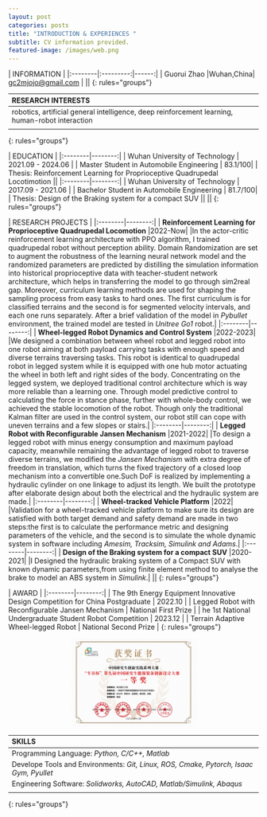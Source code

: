 ```yaml
---
layout: post
categories: posts
title: "INTRODUCTION & EXPERIENCES "
subtitle: CV information provided.
featured-image: /images/web.png
---
```


| INFORMATION |
|:--------|:---------:|------:|
| Guorui Zhao  |Wuhan,China| gc2mjojo@gmail.com | 
||
{: rules="groups"}

| RESEARCH INTERESTS |
|:--------|
| robotics,  artificial general intelligence, deep reinforcement learning, human-robot interaction |
||
{: rules="groups"}

| EDUCATION |
|:--------|--------:|
| Wuhan University of Technology | 2021.09 - 2024.06 |
| Master Student in Automobile Engineering | 83.1/100|
| Thesis: Reinforcement Learning for Proprioceptive Quadrupedal Locotimotion ||
|:--------|--------:|
| Wuhan University of Technology | 2017.09 - 2021.06 |
| Bachelor Student in Automobile Engineering | 81.7/100|
| Thesis: Design of the Braking system for a compact SUV ||
||
{: rules="groups"}

| RESEARCH PROJECTS |
|:--------|--------:|
| **Reinforcement Learning for Proprioceptive Quadrupedal Locomotion** |2022-Now|
|In the actor-critic reinforcement learning architecture  with PPO algorithm, I trained quadrupedal robot without perception ability. Domain Randomization are set to augment the robustness of the learning neural network model and the randomized parameters are predicted by distilling the simulation information into historical proprioceptive data with teacher-student network architecture, which helps in transferring the model to go through sim2real gap. Moreover, curriculum learning methods are used for shaping the sampling process from easy tasks to hard ones. The first curriculum is for classified terrains and the second is for segmented velocity intervals, and each one runs separately. After a brief validation of the model in *Pybullet* environment, the trained model are tested in *Unitree Go1* robot.|
|:--------|--------:|
| **Wheel-legged Robot Dynamics and Control System** |2022-2023|
|We designed a combination between wheel robot and legged robot into one robot aiming at both payload carrying tasks with enough speed and diverse terrains traversing tasks. This robot is identical to quadrupedal robot in legged system while it is equipped with one hub motor actuating the wheel in both left and right sides of the body. Concentrating on the legged system, we deployed traditional control architecture which is way more reliable than a learning one. Through model predictive control to calculating the force in stance phase, further with whole-body control, we achieved the stable locomotion of the robot. Though only the traditional Kalman filter are used in the control system, our robot still can cope with uneven terrains and a few slopes or stairs.|
|:--------|--------:|
| **Legged Robot with Reconfigurable Jansen Mechanism** |2021-2022|
|To design a legged robot with minus energy consumption and maximum payload capacity, meanwhile remaining the advantage of legged robot to traverse diverse terrains, we modified the *Jansen Mechanism* with extra degree of freedom in translation, which turns the fixed trajectory of a closed loop mechanism into a convertible one.Such DoF is realized by implementing a hydraulic cylinder on one linkage to adjust its length. We built the prototype after elaborate design about both the electrical and the hydraulic system are made.|
|:--------|--------:|
| **Wheel-tracked Vehicle Platform** |2022|
|Validation for a wheel-tracked vehicle platform to make sure its design are satisfied with both target demand and safety demand are made in two steps:the first is to calculate the performance metric and designing parameters of the vehicle, and the second is to simulate the whole dynamic system in software including *Amesim, Tracksim, Simulink and Adams*.|
|:--------|--------:|
| **Design of the Braking system for a compact SUV** |2020-2021|
|I Designed the hydraulic braking system of a Compact SUV with known dynamic parameters,from using finite element method to analyse the brake to model an ABS system in *Simulink*.|
||
{: rules="groups"}


| AWARD |
|:--------|--------:|
| The 9th Energy Equipment Innovative Design Competition for China Postgraduate | 2022.10 |
| Legged Robot with Reconfigurable Jansen Mechanism | National First Prize |
| he 1st National Undergraduate Student Robot Competition | 2023.12 |
| Terrain Adaptive Wheel-legged Robot | National Second Prize |
{: rules="groups"}
<center>
    <div class="photoset-grid-custom" data-layout="1">
        <img src="/images/prize.jpg" style="width:50%">
    </div>
</center>

| SKILLS |
|:-----|
| Programming Language: *Python, C/C++, Matlab* |
| Develope Tools and Environments: *Git, Linux, ROS, Cmake, Pytorch, Isaac Gym, Pyullet*|
| Engineering Software: *Solidworks, AutoCAD, Matlab/Simulink, Abaqus*|
||
{: rules="groups"}

<script type="text/javascript">
    $('.photoset-grid-custom').photosetGrid({
    // Set the gutter between columns and rows
    gutter: '5px',
  
    // Wrap the images in links
    highresLinks: true,
  
    // Asign a common rel attribute
    rel: 'print-gallery',

    onInit: function(){},
    
    onComplete: function(){
        // Show the grid after it renders
        $('.photoset-grid-custom').attr('style', '');
    }
});
</script>